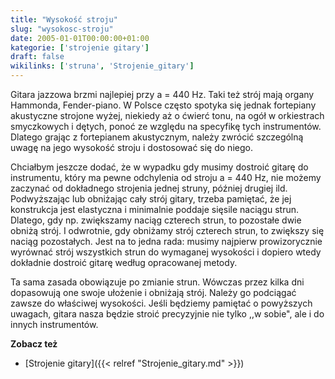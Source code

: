 ```yaml
---
title: "Wysokość stroju"
slug: "wysokosc-stroju"
date: 2005-01-01T00:00:00+01:00
kategorie: ['strojenie gitary']
draft: false
wikilinks: ['struna', 'Strojenie_gitary']
---
```

Gitara jazzowa brzmi najlepiej przy a = 440 Hz. Taki też strój mają
organy Hammonda, Fender-piano. W Polsce często spotyka się jednak
fortepiany akustyczne strojone wyżej, niekiedy aż o ćwierć tonu, na ogół
w orkiestrach smyczkowych i dętych, ponoć ze względu na specyfikę tych
instrumentów. Dlatego grając z fortepianem akustycznym, należy zwrócić
szczególną uwagę na jego wysokość stroju i dostosować się do niego.

Chciałbym jeszcze dodać, że w wypadku gdy musimy dostroić gitarę do
instrumentu, który ma pewne odchylenia od stroju a = 440 Hz, nie możemy
zaczynać od dokładnego strojenia jednej struny, później drugiej ild.
Podwyższając lub obniżając cały strój gitary, trzeba pamiętać, że jej
konstrukcja jest elastyczna i minimalnie poddaje sięsile naciągu strun.
Dlatego, gdy np. zwiększamy naciąg czterech strun, to pozostałe dwie
obniżą strój. I odwrotnie, gdy obniżamy strój czterech strun, to
zwiększy się naciąg pozostałych. Jest na to jedna rada: musimy najpierw
prowizorycznie wyrównać strój wszystkich strun do wymaganej wysokości i
dopiero wtedy dokładnie dostroić gitarę według opracowanej metody.

Ta sama zasada obowiązuje po zmianie strun<!-- link nie odnosił się do niczego -->. Wówczas
przez kilka dni dopasowują one swoje ułożenie i obniżają strój. Należy
go podciągać zawsze do właściwej wysokości. Jeśli będziemy pamiętać o
powyższych uwagach, gitara nasza będzie stroić precyzyjnie nie tylko ,,w
sobie", ale i do innych instrumentów.

**Zobacz też**

  - [Strojenie gitary]({{< relref "Strojenie_gitary.md" >}})

